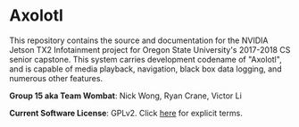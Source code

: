 # Axolotl
This repository contains the source and documentation for the NVIDIA Jetson TX2 Infotainment project for Oregon State University's 2017-2018 CS senior capstone. This system carries development codename of "Axolotl", and is capable of media playback, navigation, black box data logging, and numerous other features.

**Group 15 aka Team Wombat**: Nick Wong, Ryan Crane, Victor Li

**Current Software License**: GPLv2. Click [here](https://www.gnu.org/licenses/old-licenses/gpl-2.0.en.html) for explicit terms.
